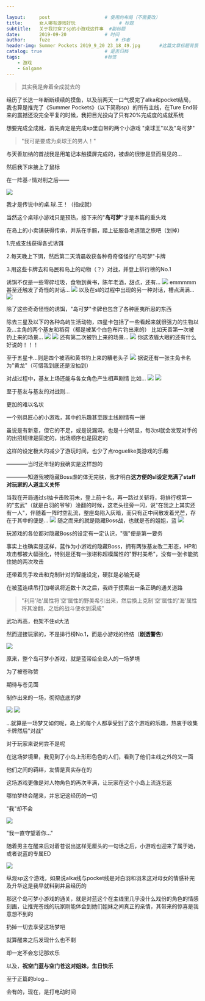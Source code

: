 ```yaml
---

layout:     post   				    # 使用的布局（不需要改）
title:      女人哪有游戏好玩 				# 标题 
subtitle:   关于我打穿了sp的小游戏这件事  #副标题
date:       2019-09-20 				# 时间
author:     fuze 						# 作者
header-img: Summer Pockets 2019_9_20 23_18_49.jpg     	#这篇文章标题背景图片
catalog: true 						# 是否归档
tags:								#标签
    - 游戏
    - Galgame
---
```


>其实我是奔着全成就去的

经历了长达一年断断续续的摸鱼，以及前两天一口气摸完了alka和pocket结局，我也算是推完了《Summer Pockets》（以下简称sp）的所有主线，在Ture End带来的震撼还没完全平复的时候，我把目光投向了只有20%完成度的成就系统

想要完成全成就，首先肯定是完成sp里自带的两个小游戏
"桌球王"以及"岛可梦"

>"我可是要成为桌球王的男人！"

与天善加纳的首战我是用笔记本触摸屏完成的，被虐的很惨是显而易见的...

然后我下床接上了鼠标

在一阵基♂情对削之后——

![](https://raw.githubusercontent.com/NoordZeedebuTirpitz/pic/master/Summer%20Pockets%20%EF%BC%97%E6%9C%88%EF%BC%92%EF%BC%99%E6%97%A5%202019_9_20%2021_16_52.png)

我才是传说中的桌.球.王！（指成就）

当然这个桌球小游戏只是预热，接下来的"**岛可梦**"才是本篇的重头戏

在岛上的小卖铺获得传承，并系在手腕，踏上征服各地道馆之旅吧（划掉）

1.完成支线获得各式诱饵

2.每天晚上下饵，然后第二天清晨收获各种奇奇怪怪的"岛可梦"卡牌

3.用这些卡牌去和岛民和岛上的动物（？）对战，并登上排行榜的No.1

诱饵不仅是一些零碎垃圾，食物到黄书，陈年老酒，甜点，还有...
![](https://raw.githubusercontent.com/NoordZeedebuTirpitz/pic/master/Summer%20Pockets%20%EF%BC%98%E6%9C%88%EF%BC%97%E6%97%A5%20%20%20%E6%9E%AB%E7%AC%9B%E6%B1%89%E5%8C%96%E7%BB%84%EF%BC%B6%EF%BD%85%EF%BD%92%EF%BC%91%EF%BC%8E%EF%BC%95%202019_9_20%2017_49_02.png)
emmmmm甚至还触发了奇怪的对话...
![](https://raw.githubusercontent.com/NoordZeedebuTirpitz/pic/master/Summer%20Pockets%20%EF%BC%98%E6%9C%88%EF%BC%97%E6%97%A5%20%20%20%E6%9E%AB%E7%AC%9B%E6%B1%89%E5%8C%96%E7%BB%84%EF%BC%B6%EF%BD%85%EF%BD%92%EF%BC%91%EF%BC%8E%EF%BC%95%202019_9_20%2017_52_34.png)
以及在sl的过程中出现的另一种对话，槽点满满...
![](https://raw.githubusercontent.com/NoordZeedebuTirpitz/pic/master/Summer%20Pockets%20%EF%BC%98%E6%9C%88%EF%BC%97%E6%97%A5%20%20%20%E6%9E%AB%E7%AC%9B%E6%B1%89%E5%8C%96%E7%BB%84%EF%BC%B6%EF%BD%85%EF%BD%92%EF%BC%91%EF%BC%8E%EF%BC%95%202019_9_20%2018_02_47.png)

除了这些奇奇怪怪的诱饵，"岛可梦"卡牌也包含了各种匪夷所思的东西

除去三星及以下的各种岛屿生活动物，四星卡包括了一些看起来就很强力的生物以及...主角的两个基友和稻荷（都是被某个白色布片钓出来的）
比如天善第一次被钓上来的场景...
![](https://raw.githubusercontent.com/NoordZeedebuTirpitz/pic/master/Summer%20Pockets%20%EF%BC%98%E6%9C%88%EF%BC%97%E6%97%A5%20%20%20%E6%9E%AB%E7%AC%9B%E6%B1%89%E5%8C%96%E7%BB%84%EF%BC%B6%EF%BD%85%EF%BD%92%EF%BC%91%EF%BC%8E%EF%BC%95%202019_9_20%2017_56_05%20(2).png)
![](https://raw.githubusercontent.com/NoordZeedebuTirpitz/pic/master/Summer%20Pockets%20%EF%BC%98%E6%9C%88%EF%BC%97%E6%97%A5%20%20%20%E6%9E%AB%E7%AC%9B%E6%B1%89%E5%8C%96%E7%BB%84%EF%BC%B6%EF%BD%85%EF%BD%92%EF%BC%91%EF%BC%8E%EF%BC%95%202019_9_20%2017_56_19.png)
还有第二次被钓上来的场景...
![](https://raw.githubusercontent.com/NoordZeedebuTirpitz/pic/master/Summer%20Pockets%20%EF%BC%98%E6%9C%88%EF%BC%91%E6%97%A5%20%20%20%E6%9E%AB%E7%AC%9B%E6%B1%89%E5%8C%96%E7%BB%84%EF%BC%B6%EF%BD%85%EF%BD%92%EF%BC%91%EF%BC%8E%EF%BC%95%202019_9_20%2019_47_32.png)
你这浓眉大眼的还有什么好说的！！！

至于五星卡...则是四个被酒和黄书钓上来的糟老头子
![](https://raw.githubusercontent.com/NoordZeedebuTirpitz/pic/master/IMG_3069.JPG)
据说还有一张主角卡名为"黄龙"（可惜我到底还是没抽到）

对战过程中，基友上场还能与各女角色产生相声剧情
比如...
![](https://raw.githubusercontent.com/NoordZeedebuTirpitz/pic/master/Summer%20Pockets%20%EF%BC%98%E6%9C%88%EF%BC%97%E6%97%A5%20%20%20%E6%9E%AB%E7%AC%9B%E6%B1%89%E5%8C%96%E7%BB%84%EF%BC%B6%EF%BD%85%EF%BD%92%EF%BC%91%EF%BC%8E%EF%BC%95%202019_9_20%2018_17_05.png)
![](https://raw.githubusercontent.com/NoordZeedebuTirpitz/pic/master/Summer%20Pockets%20%EF%BC%98%E6%9C%88%EF%BC%97%E6%97%A5%20%20%20%E6%9E%AB%E7%AC%9B%E6%B1%89%E5%8C%96%E7%BB%84%EF%BC%B6%EF%BD%85%EF%BD%92%EF%BC%91%EF%BC%8E%EF%BC%95%202019_9_20%2018_17_11.png)

至于基友与基友的对战则...

更加的难以名状

一个别具匠心的小游戏，其中的乐趣甚至跟主线剧情有一拼

虽说是有新意，但它的不足，或是说漏洞，也是十分明显，每次sl就会发现对手的的出招规律是固定的，出场顺序也是固定的

这样的设定极大的减少了游玩时间，也少了点roguelike类游戏的乐趣

————当时还年轻的我确实是这样想的

————知道我被隐藏Boss虐的体无完肤，我才明白**这方便的sl设定充满了staff对玩家的人道主义关怀**

当我在开局通过sl抽卡击败羽未，登上前十名，再一路过关斩将，将排行榜第一的"玄武"（就是白羽的爷爷）淦翻的时候，这老头往旁一闪，说"在我之上其实还有一人"，伴随着一阵时空乱流，整座岛陷入灰暗，而只有正中间散发着光芒，存在于其中的便是...
![](https://raw.githubusercontent.com/NoordZeedebuTirpitz/pic/master/Summer%20Pockets%20%EF%BC%98%E6%9C%88%EF%BC%94%E6%97%A5%20%20%20%E6%9E%AB%E7%AC%9B%E6%B1%89%E5%8C%96%E7%BB%84%EF%BC%B6%EF%BD%85%EF%BD%92%EF%BC%91%EF%BC%8E%EF%BC%95%202019_9_20%2020_11_17.png)
随之而来的就是隐藏Boss战，也就是苍的姐姐，蓝
![](https://raw.githubusercontent.com/NoordZeedebuTirpitz/pic/master/Summer%20Pockets%20%EF%BC%98%E6%9C%88%EF%BC%94%E6%97%A5%20%20%20%E6%9E%AB%E7%AC%9B%E6%B1%89%E5%8C%96%E7%BB%84%EF%BC%B6%EF%BD%85%EF%BD%92%EF%BC%91%EF%BC%8E%EF%BC%95%202019_9_20%2020_09_54.png)

玩游戏的各位都对隐藏Boss的设定有一定认识，"强"便是第一要务

事实上也确实是这样，蓝作为小游戏的隐藏Boss，拥有两张基友改二形态，HP和攻击都被大幅强化，特别是还有一张堪称超模属性的"野村美希"，没有一张卡能抗住她的两次攻击

还带着先手攻击和克制针对的智能设定，硬肛是必输无疑

在被蓝连续吊打加嘲讽将近数十次之后，我终于摸索出一条正确的通关道路

>"利用'陆'属性将'空'属性的野美希引出来，然后换上克制'空'属性的'海'属性将其淦翻，之后的战斗便水到渠成"

武功再高，也架不住sl大法

然而迎接玩家的，不是排行榜No.1，而是小游戏的终结（**剧透警告**）

![](https://raw.githubusercontent.com/NoordZeedebuTirpitz/pic/master/Summer%20Pockets%20%EF%BC%98%E6%9C%88%EF%BC%94%E6%97%A5%20%20%20%E6%9E%AB%E7%AC%9B%E6%B1%89%E5%8C%96%E7%BB%84%EF%BC%B6%EF%BD%85%EF%BD%92%EF%BC%91%EF%BC%8E%EF%BC%95%202019_9_20%2020_52_52.png)

原来，整个岛可梦小游戏，就是蓝带给全岛人的一场梦境

为了被苍称赞

期待与苍见面

制作出来的一场，彻彻底底的梦

![](https://raw.githubusercontent.com/NoordZeedebuTirpitz/pic/master/Summer%20Pockets%20%EF%BC%98%E6%9C%88%EF%BC%94%E6%97%A5%20%20%20%E6%9E%AB%E7%AC%9B%E6%B1%89%E5%8C%96%E7%BB%84%EF%BC%B6%EF%BD%85%EF%BD%92%EF%BC%91%EF%BC%8E%EF%BC%95%202019_9_20%2020_53_57.png)
![](https://raw.githubusercontent.com/NoordZeedebuTirpitz/pic/master/Summer%20Pockets%20%EF%BC%98%E6%9C%88%EF%BC%94%E6%97%A5%20%20%20%E6%9E%AB%E7%AC%9B%E6%B1%89%E5%8C%96%E7%BB%84%EF%BC%B6%EF%BD%85%EF%BD%92%EF%BC%91%EF%BC%8E%EF%BC%95%202019_9_20%2020_54_06.png)

...就算是一场梦又如何呢，岛上的每个人都享受到了这个游戏的乐趣，热衷于收集卡牌然后"对战"

对于玩家来说何尝不是呢

在这场梦境里，我见到了小岛上形形色色的人们，看到了他们主线之外的又一面

他们之间的羁绊，友情是真实存在的

这场游戏更像是对人物角色的再次丰满，让玩家在这个小岛上流连忘返

哪怕梦终会醒来，并忘记这经历的一切

"我"却不会

![](https://raw.githubusercontent.com/NoordZeedebuTirpitz/pic/master/Summer%20Pockets%20%EF%BC%98%E6%9C%88%EF%BC%94%E6%97%A5%20%20%20%E6%9E%AB%E7%AC%9B%E6%B1%89%E5%8C%96%E7%BB%84%EF%BC%B6%EF%BD%85%EF%BD%92%EF%BC%91%EF%BC%8E%EF%BC%95%202019_9_20%2020_54_51.png)

"我一直守望着你..."

随着男主在醒来后对着苍说出这样无厘头的一句话之后，小游戏也迎来了属于她，或者说蓝的专属ED

![](https://raw.githubusercontent.com/NoordZeedebuTirpitz/pic/master/Summer%20Pockets%20%EF%BC%98%E6%9C%88%EF%BC%94%E6%97%A5%20%20%20%E6%9E%AB%E7%AC%9B%E6%B1%89%E5%8C%96%E7%BB%84%EF%BC%B6%EF%BD%85%EF%BD%92%EF%BC%91%EF%BC%8E%EF%BC%95%202019_9_20%2020_59_33.png)

纵观sp这个游戏，如果说alka线与pocket线是对白羽和羽未这对母女的情感补完及升华这是我早就料到并且经历的

那这个岛可梦小游戏的通关，就是对蓝这个在主线里几乎没什么戏份的角色的情感刻画，让推完苍线的玩家刚能体会到她们姐妹之间真正的亲情，其带来的惊喜是我意想不到的

扔掉一切去享受这场梦吧

就算醒来之后发现什么也不剩

却一定不会忘记那欢乐

以及，**祝空门蓝与空门苍这对姐妹，生日快乐**

至于正篇的blog...

会有的，现在，是打电动时间
